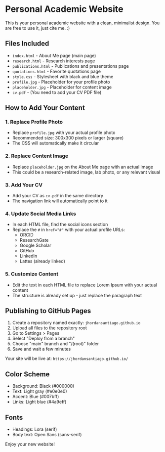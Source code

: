# Personal Academic Website 

This is your personal academic website with a clean, minimalist design. You are free to use it, just cite me. :)

## Files Included

- `index.html` - About Me page (main page)
- `research.html` - Research interests page
- `publications.html` - Publications and presentations page
- `quotations.html` - Favorite quotations page
- `style.css` - Stylesheet with black and blue theme
- `profile.jpg` - Placeholder for your profile photo
- `placeholder.jpg` - Placeholder for content image
- `cv.pdf` - (You need to add your CV PDF file)

## How to Add Your Content

### 1. Replace Profile Photo
- Replace `profile.jpg` with your actual profile photo
- Recommended size: 300x300 pixels or larger (square)
- The CSS will automatically make it circular

### 2. Replace Content Image
- Replace `placeholder.jpg` on the About Me page with an actual image
- This could be a research-related image, lab photo, or any relevant visual

### 3. Add Your CV
- Add your CV as `cv.pdf` in the same directory
- The navigation link will automatically point to it

### 4. Update Social Media Links
- In each HTML file, find the social icons section
- Replace the `#` in `href="#"` with your actual profile URLs:
  - ORCID
  - ResearchGate
  - Google Scholar
  - GitHub
  - LinkedIn
  - Lattes (already linked)

### 5. Customize Content
- Edit the text in each HTML file to replace Lorem Ipsum with your actual content
- The structure is already set up - just replace the paragraph text

## Publishing to GitHub Pages

1. Create a repository named exactly: `jhordansantiago.github.io`
2. Upload all files to the repository root
3. Go to Settings > Pages
4. Select "Deploy from a branch"
5. Choose "main" branch and "/(root)" folder
6. Save and wait a few minutes

Your site will be live at: `https://jhordansantiago.github.io/`

## Color Scheme

- Background: Black (#000000)
- Text: Light gray (#e0e0e0)
- Accent: Blue (#007bff)
- Links: Light blue (#4a9eff)

## Fonts

- Headings: Lora (serif)
- Body text: Open Sans (sans-serif)

Enjoy your new website!

